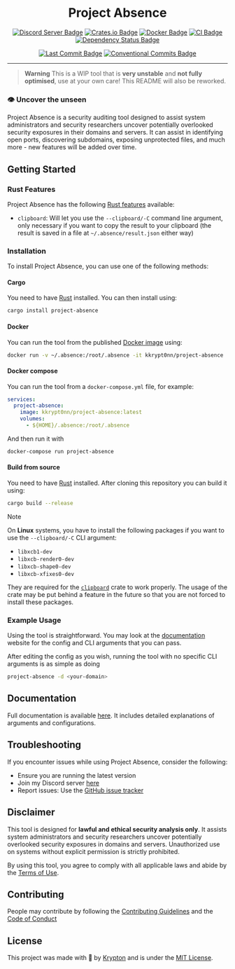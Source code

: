 <div align="center">

# Project Absence

[![Discord Server Badge](https://img.shields.io/discord/1358456011316396295?logo=discord)](https://discord.gg/xj6y5ZaTMr)
[![Crates.io Badge](https://img.shields.io/crates/v/project-absence.svg?color=fe7d37)](https://crates.io/crates/project-absence)
[![Docker Badge](https://img.shields.io/docker/v/kkrypt0nn/project-absence?logo=docker)](https://hub.docker.com/r/kkrypt0nn/project-absence)
[![CI Badge](https://github.com/project-absence/project-absence/actions/workflows/ci.yml/badge.svg)](https://github.com/project-absence/project-absence/actions)
[![Dependency Status Badge](https://deps.rs/repo/github/project-absence/project-absence/status.svg)](https://deps.rs/repo/github/project-absence/project-absence)

[![Last Commit Badge](https://img.shields.io/github/last-commit/project-absence/project-absence)](https://github.com/project-absence/project-absence/commits/main)
[![Conventional Commits Badge](https://img.shields.io/badge/Conventional%20Commits-1.0.0-%23FE5196?logo=conventionalcommits&logoColor=white)](https://conventionalcommits.org/en/v1.0.0/)

</div>

---

> **Warning** This is a WIP tool that is **very unstable** and **not fully optimised**, use at your own care! This README will also be reworked.

### 👁️ Uncover the unseen

Project Absence is a security auditing tool designed to assist system administrators and security researchers uncover potentially overlooked security exposures in their domains and servers. It can assist in identifying open ports, discovering subdomains, exposing unprotected files, and much more - new features will be added over time.

## Getting Started

### Rust Features

Project Absence has the following [Rust features](https://doc.rust-lang.org/cargo/reference/features.html) available:

* `clipboard`: Will let you use the `--clipboard/-C` command line argument, only necessary if you want to copy the result to your clipboard (the result is saved in a file at `~/.absence/result.json` either way)

### Installation

To install Project Absence, you can use one of the following methods:

#### Cargo

You need to have [Rust](https://rustup.rs) installed. You can then install using:

```bash
cargo install project-absence
```

#### Docker

You can run the tool from the published [Docker image](https://hub.docker.com/r/kkrypt0nn/project-absence) using:

```bash
docker run -v ~/.absence:/root/.absence -it kkrypt0nn/project-absence
```

#### Docker compose

You can run the tool from a `docker-compose.yml` file, for example:

```yml
services:
  project-absence:
    image: kkrypt0nn/project-absence:latest
    volumes:
      - ${HOME}/.absence:/root/.absence
```

And then run it with

```bash
docker-compose run project-absence
```

#### Build from source

You need to have [Rust](https://rustup.rs) installed. After cloning this repository you can build it using:

```bash
cargo build --release
```

> [!NOTE]
> On **Linux** systems, you have to install the following packages if you want to use the `--clipboard/-C` CLI argument:
>
> - `libxcb1-dev`
> - `libxcb-render0-dev`
> - `libxcb-shape0-dev`
> - `libxcb-xfixes0-dev`
>
> They are required for the [`clipboard`](https://crates.io/crates/clipboard) crate to work properly. The usage of the crate may be put behind a feature in the future so that you are not forced to install these packages.

### Example Usage

Using the tool is straightforward. You may look at the [documentation](https://absence.krypton.ninja/docs/) website for the config and CLI arguments that you can pass.

After editing the config as you wish, running the tool with no specific CLI arguments is as simple as doing

```bash
project-absence -d <your-domain>
```

## Documentation

Full documentation is available [here](https://absence.krypton.ninja/docs/). It includes detailed explanations of arguments and configurations.

## Troubleshooting

If you encounter issues while using Project Absence, consider the following:

- Ensure you are running the latest version
- Join my Discord server [here](https://discord.gg/xj6y5ZaTMr)
- Report issues: Use the [GitHub issue tracker](https://github.com/project-absence/project-absence/issues)

## Disclaimer

This tool is designed for **lawful and ethical security analysis only**. It assists system administrators and security researchers uncover potentially overlooked security exposures in domains and servers. Unauthorized use on systems without explicit permission is strictly prohibited.

By using this tool, you agree to comply with all applicable laws and abide by the [Terms of Use](https://github.com/project-absence/.github/blob/main/TERMS_OF_USE.md).

## Contributing

People may contribute by following the [Contributing Guidelines](https://github.com/project-absence/.github/blob/main/CONTRIBUTING.md) and
the [Code of Conduct](https://github.com/project-absence/.github/blob/main/CODE_OF_CONDUCT.md)

## License

This project was made with 💜 by [Krypton](https://github.com/kkrypt0nn) and is under the [MIT License](./LICENSE.md).
